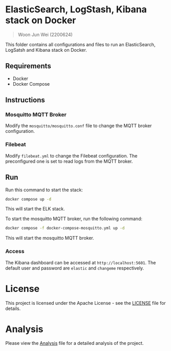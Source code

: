 # ElasticSearch, LogStash, Kibana stack on Docker
> Woon Jun Wei (2200624)
 
This folder contains all configurations and files to run an ElasticSearch, LogSatsh and Kibana stack on Docker.

## Requirements

- Docker
- Docker Compose

## Instructions

### Mosquitto MQTT Broker

Modify the `mosquitto/mosquitto.conf` file to change the MQTT broker configuration.

### Filebeat

Modify `filebeat.yml` to change the Filebeat configuration. The preconfigured one is set to read logs from the MQTT broker.


## Run

Run this command to start the stack:

```bash
docker compose up -d
```

This will start the ELK stack.


To start the mosquitto MQTT broker, run the following command:
```bash
docker compose -f docker-compose-mosquitto.yml up -d
```

This will start the mosquitto MQTT broker.


### Access

The Kibana dashboard can be accessed at `http://localhost:5601`. The default user and password are `elastic` and `changeme` respectively.

# License

This project is licensed under the Apache License - see the [LICENSE](LICENSE) file for details.

# Analysis
Please view the [Analysis](Analysis.md) file for a detailed analysis of the project.


